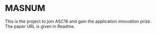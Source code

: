 # MASNUM
This is the project to join ASC16 and gain the application innovation prize. The paper URL is given in Readme.
